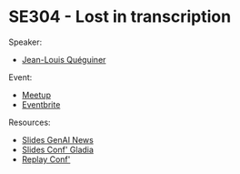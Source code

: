 
# SE304 - Lost in transcription

Speaker:
- [Jean-Louis Quéguiner](https://www.linkedin.com/in/jlqueguiner)

Event:
- [Meetup](https://www.meetup.com/generative-ai-nantes/events/304739724)
- [Eventbrite](https://www.eventbrite.com/e/s3e4-conf-de-gladia-lost-in-transcription-tickets-1094343483819?aff=oddtdtcreator)

Resources:
- [Slides GenAI News](./genai-news.pdf)
- [Slides Conf' Gladia](./Gladia.pdf)
- [Replay Conf'](https://www.youtube.com/watch?v=eBNFq1UYyDs)
